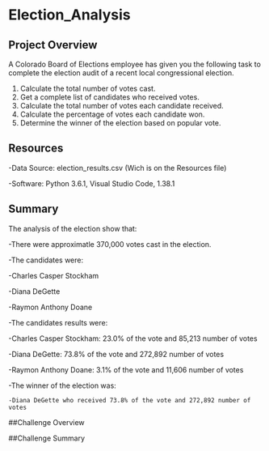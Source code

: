 # Election_Analysis

## Project Overview
A Colorado Board of Elections employee has given you the following task to complete the election audit of a recent local congressional election.

1. Calculate the total number of votes cast.
2. Get a complete list of candidates who received votes.
3. Calculate the total number of votes each candidate received.
4. Calculate the percentage of votes each candidate won.
5. Determine the winner of the election based on popular vote.

## Resources
-Data Source: election_results.csv (Wich is on the Resources file)

-Software: Python 3.6.1, Visual Studio Code, 1.38.1

## Summary 
The analysis of the election show that:

-There were approximatle 370,000 votes cast in the election.

-The candidates were:

  -Charles Casper Stockham
  
  -Diana DeGette
  
  -Raymon Anthony Doane
  
  
 -The candidates results were:
 
  -Charles Casper Stockham: 23.0% of the vote and 85,213 number of votes
  
  -Diana DeGette: 73.8% of the vote and 272,892 number of votes
  
  -Raymon Anthony Doane: 3.1% of the vote and 11,606 number of votes
  
  
  -The winner of the election was:
  
    -Diana DeGette who received 73.8% of the vote and 272,892 number of votes
 
 
 ##Challenge Overview
 
 ##Challenge Summary
